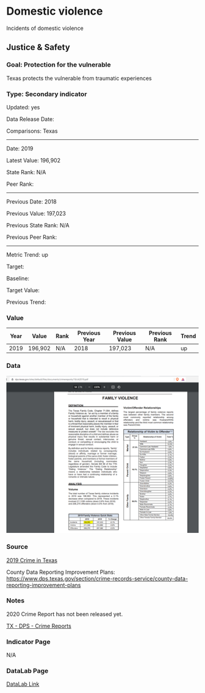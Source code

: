 # Domestic violence


Incidents of domestic violence

## Justice & Safety

### Goal: Protection for the vulnerable

Texas protects the vulnerable from traumatic experiences

### Type: Secondary indicator

Updated: yes

Data Release Date: 

Comparisons: Texas


----

Date: 2019

Latest Value: 196,902 

State Rank: N/A

Peer Rank: 


----

Previous Date: 2018

Previous Value: 197,023

Previous State Rank: N/A

Previous Peer Rank: 


----
Metric Trend: up

Target: 

Baseline: 

Target Value: 

Previous Trend: 



### Value

| Year |  Value      | Rank     | Previous Year   | Previous Value | Previous Rank | Trend | 
| ----------- | ----------- | ----------- | ----------- | ----------- | ----------- | -----------|
|   2019      |    196,902  |     N/A     |     2018    |   197,023   |       N/A   |    up      |



### Data

![dsd](./images/incidents_2019.PNG)




### Source

[2019 Crime in Texas](https://www.dps.texas.gov/sites/default/files/documents/crimereports/19/cit2019.pdf)

County Data Reporting Improvement Plans:
https://www.dps.texas.gov/section/crime-records-service/county-data-reporting-improvement-plans


### Notes

2020 Crime Report has not been released yet. 

[TX - DPS - Crime Reports](https://www.dps.texas.gov/section/crime-records-service/crime-texas)

### Indicator Page

N/A


### DataLab Page

[DataLab Link](https://datalab.texas2036.org/mlcgkac/texas-family-violence-offenses?accesskey=yduocag)
